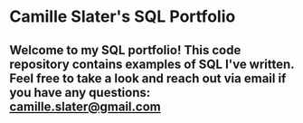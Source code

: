 # Camille Slater's SQL Portfolio

## Welcome to my SQL portfolio! This code repository contains examples of SQL I've written. Feel free to take a look and reach out via email if you have any questions: camille.slater@gmail.com

